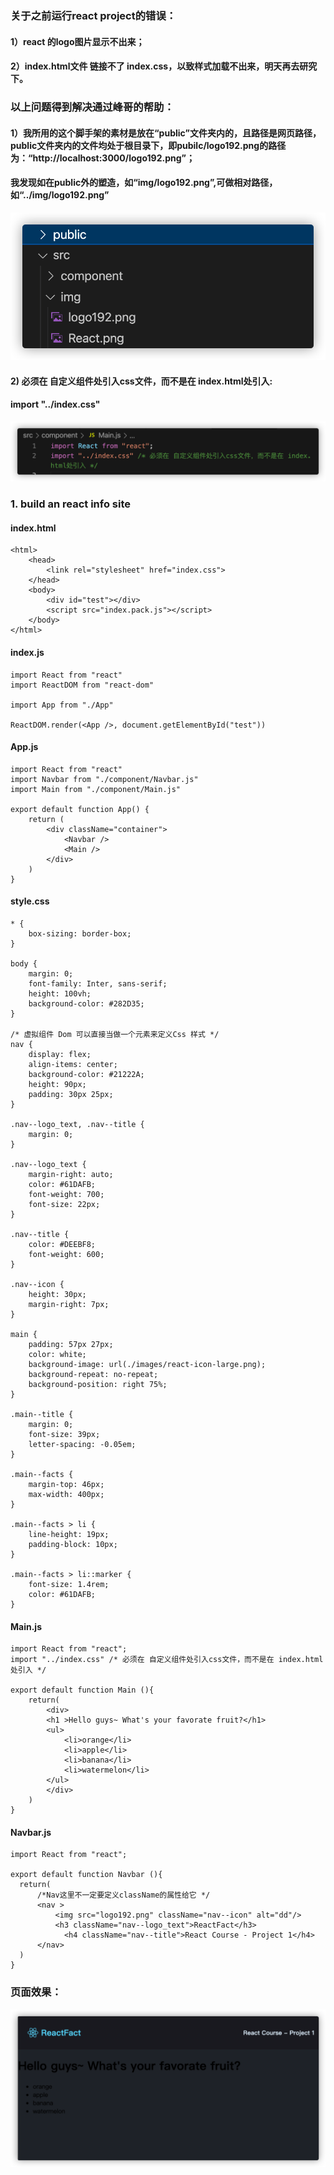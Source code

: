 ### 关于之前运行react project的错误：
  #### 1）react 的logo图片显示不出来；
  #### 2）index.html文件 链接不了 index.css，以致样式加载不出来，明天再去研究下。

### 以上问题得到解决通过峰哥的帮助：
#### 1）我所用的这个脚手架的素材是放在“public”文件夹内的，且路径是网页路径，public文件夹内的文件均处于根目录下，即pubilc/logo192.png的路径为：“http://localhost:3000/logo192.png”；
#### 我发现如在public外的塑造，如“img/logo192.png”,可做相对路径，如“../img/logo192.png”

![public外素材路径](./img/img_path.png)

#### 2) 必须在 自定义组件处引入css文件，而不是在 index.html处引入:
#### import "../index.css"

![navbar.js文件头部引入](./img/import_index_css.png)

### 1. build an react info site

#### index.html

```
<html>
    <head>
        <link rel="stylesheet" href="index.css">
    </head>
    <body>
        <div id="test"></div>
        <script src="index.pack.js"></script>
    </body>
</html>

```

#### index.js

```
import React from "react"
import ReactDOM from "react-dom"

import App from "./App"

ReactDOM.render(<App />, document.getElementById("test"))
```

#### App.js

```
import React from "react"
import Navbar from "./component/Navbar.js"
import Main from "./component/Main.js"

export default function App() {
    return (
        <div className="container">
            <Navbar />
            <Main />
        </div>
    )
}
```

#### style.css

```
* {
    box-sizing: border-box;
}

body {
    margin: 0;
    font-family: Inter, sans-serif;
    height: 100vh;
    background-color: #282D35;
}

/* 虚拟组件 Dom 可以直接当做一个元素来定义Css 样式 */
nav { 
    display: flex;
    align-items: center;
    background-color: #21222A;
    height: 90px;
    padding: 30px 25px;
}

.nav--logo_text, .nav--title {
    margin: 0;
}

.nav--logo_text {
    margin-right: auto;
    color: #61DAFB;
    font-weight: 700;
    font-size: 22px;
}

.nav--title {
    color: #DEEBF8;
    font-weight: 600;
}

.nav--icon {
    height: 30px;
    margin-right: 7px;
}

main {
    padding: 57px 27px;
    color: white;
    background-image: url(./images/react-icon-large.png);
    background-repeat: no-repeat;
    background-position: right 75%;
}

.main--title {
    margin: 0;
    font-size: 39px;
    letter-spacing: -0.05em;
}

.main--facts {
    margin-top: 46px;
    max-width: 400px;
}

.main--facts > li {
    line-height: 19px;
    padding-block: 10px;
}

.main--facts > li::marker {
    font-size: 1.4rem;
    color: #61DAFB;
}
```

#### Main.js
```
import React from "react";
import "../index.css" /* 必须在 自定义组件处引入css文件，而不是在 index.html处引入 */

export default function Main (){
    return(
        <div>
        <h1 >Hello guys~ What's your favorate fruit?</h1>
        <ul>
            <li>orange</li>
            <li>apple</li>
            <li>banana</li>
            <li>watermelon</li>
        </ul>
        </div>
    )
}
```

#### Navbar.js
```
import React from "react";

export default function Navbar (){
  return(
      /*Nav这里不一定要定义className的属性给它 */
      <nav >  
          <img src="logo192.png" className="nav--icon" alt="dd"/>
          <h3 className="nav--logo_text">ReactFact</h3>
            <h4 className="nav--title">React Course - Project 1</h4>
      </nav>
  )
}
```
### 页面效果：
![img ](./img/normal_project_result.png)
